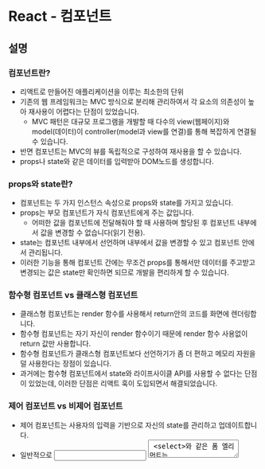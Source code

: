 # React - 컴포넌트

## 설명

### 컴포넌트란?

- 리액트로 만들어진 애플리케이션을 이루는 최소한의 단위
- 기존의 웹 프레임워크는 MVC 방식으로 분리해 관리하여서 각 요소의 의존성이 높아 재사용이 어렵다는 단점이 있었습니다.
  - MVC 패턴은 대규모 프로그램을 개발할 때 다수의 view(웹페이지)와 model(데이터)이 controller(model과 view를 연결)를 통해 복잡하게 연결될 수 있습니다.
- 반면 컴포넌트는 MVC의 뷰를 독립적으로 구성하여 재사용을 할 수 있습니다.
- props나 state와 같은 데이터를 입력받아 DOM노드를 생성합니다.

### props와 state란?

- 컴포넌트는 두 가지 인스턴스 속성으로 props와 state를 가지고 있습니다.
- props는 부모 컴포넌트가 자식 컴포넌트에게 주는 값입니다.
  - 어떠한 값을 컴포넌트에 전달해줘야 할 때 사용하며 할당된 후 컴포넌트 내부에서 값을 변경할 수 없습니다(읽기 전용).
- state는 컴포넌트 내부에서 선언하며 내부에서 값을 변경할 수 있고 컴포넌트 안에서 관리됩니다.
- 이러한 기능을 통해 컴포넌트 간에는 무조건 props를 통해서만 데이터를 주고받고 변경되는 값은 state만 확인하면 되므로 개발을 편리하게 할 수 있습니다.

### 함수형 컴포넌트 vs 클래스형 컴포넌트

- 클래스형 컴포넌트는 render 함수를 사용해서 return안의 코드를 화면에 렌더링합니다.
- 함수형 컴포넌트는 자기 자신이 render 함수이기 때문에 render 함수 사용없이 return 값만 사용합니다.
- 함수형 컴포넌트가 클래스형 컴포넌트보다 선언하기가 좀 더 편하고 메모리 자원을 덜 사용한다는 장점이 있습니다.
- 과거에는 함수형 컴포넌트에서 state와 라이프사이클 API를 사용할 수 없다는 단점이 있었는데, 이러한 단점은 리액트 훅이 도입되면서 해결되었습니다.

### 제어 컴포넌트 vs 비제어 컴포넌트

- 제어 컴포넌트는 사용자의 입력을 기반으로 자신의 state를 관리하고 업데이트합니다.
- 일반적으로 <input> <textarea> <select>와 같은 폼 엘리먼트는 일반적으로 사용자의 입력을 기반으로 자신의 state를 관리하고 업데이트 합니다.
- 모든 state 업데이트에 대한 이벤트 핸들러를 작성하는 대신 비제어 컴포넌트를 만들려면 ref를 사용하여 DOM에서 폼 값을 가져올 수 있습니다.
- 비제어 컴포넌트에서 input 요소의 값은 DOM 자체에서 처리되고 비제어 컴포넌트 내부의 input 요소는 일반 input form 요소와 동일하게 동작합니다.
- 즉, 비제어 컴포넌트방식은 폼 엘리먼트에서 값을 가져올 때 ref를 통해 얻고 제어 컴포넌트는 state를 통해서 값을 얻습니다.
- 비제어 컴포넌트는 값이 실시간으로 동기화되지 않지만 제어 컴포넌트와 달리 사용자가 직접 트리거 하기 전까지는 리렌더링을 발생시키지 않습니다.
